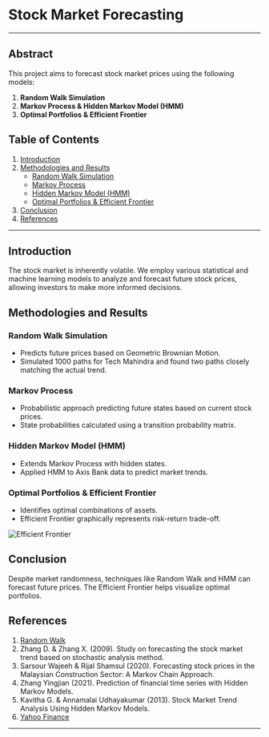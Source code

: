 # Stock Market Forecasting

---
## Abstract
This project aims to forecast stock market prices using the following models:
1. **Random Walk Simulation**  
2. **Markov Process & Hidden Markov Model (HMM)**  
3. **Optimal Portfolios & Efficient Frontier**  

## Table of Contents
1. [Introduction](#introduction)
2. [Methodologies and Results](#methodologies-and-results)
    - [Random Walk Simulation](#random-walk-simulation)
    - [Markov Process](#markov-process)
    - [Hidden Markov Model (HMM)](#hidden-markov-model-hmm)
    - [Optimal Portfolios & Efficient Frontier](#optimal-portfolios-and-efficient-frontier)
3. [Conclusion](#conclusion)
4. [References](#references)

---

## Introduction
The stock market is inherently volatile. We employ various statistical and machine learning models to analyze and forecast future stock prices, allowing investors to make more informed decisions.

## Methodologies and Results

### Random Walk Simulation
- Predicts future prices based on Geometric Brownian Motion.
- Simulated 1000 paths for Tech Mahindra and found two paths closely matching the actual trend.

### Markov Process
- Probabilistic approach predicting future states based on current stock prices.
- State probabilities calculated using a transition probability matrix.

### Hidden Markov Model (HMM)
- Extends Markov Process with hidden states.
- Applied HMM to Axis Bank data to predict market trends.

### Optimal Portfolios & Efficient Frontier
- Identifies optimal combinations of assets.
- Efficient Frontier graphically represents risk-return trade-off.

![Efficient Frontier](efficient-frontier-graph.png)

## Conclusion
Despite market randomness, techniques like Random Walk and HMM can forecast future prices. The Efficient Frontier helps visualize optimal portfolios.

## References
1. [Random Walk](https://blog.quantinsti.com/random-walk/)
2. Zhang D. & Zhang X. (2009). Study on forecasting the stock market trend based on stochastic analysis method.
3. Sarsour Wajeeh & Rijal Shamsul (2020). Forecasting stock prices in the Malaysian Construction Sector: A Markov Chain Approach.
4. Zhang Yingjian (2021). Prediction of financial time series with Hidden Markov Models.
5. Kavitha G. & Annamalai Udhayakumar (2013). Stock Market Trend Analysis Using Hidden Markov Models.
6. [Yahoo Finance](https://in.finance.yahoo.com/)

---

